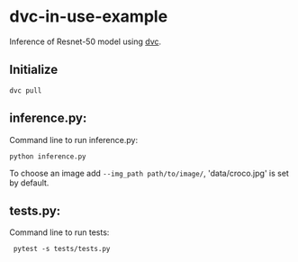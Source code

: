 # dvc-in-use-example
Inference of Resnet-50 model using [dvc](https://github.com/iterative/dvc).

## Initialize

```
dvc pull
```

## inference.py:
Command line to run inference.py:
 ```
 python inference.py
 ```
To choose an image add ```--img_path path/to/image/```, 'data/croco.jpg' is set by default.
## tests.py:
Command line to run tests:
```
 pytest -s tests/tests.py
```
